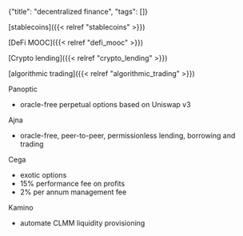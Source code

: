 {"title": "decentralized finance", "tags": []}

[stablecoins]({{< relref "stablecoins" >}})

[DeFi MOOC]({{< relref "defi_mooc" >}})

[Crypto lending]({{< relref "crypto_lending" >}})

[algorithmic trading]({{< relref "algorithmic_trading" >}})

Panoptic
* oracle-free perpetual options based on Uniswap v3

Ajna
* oracle-free, peer-to-peer, permissionless lending, borrowing and trading

Cega
* exotic options
* 15% performance fee on profits
* 2% per annum management fee

Kamino
* automate CLMM liquidity provisioning

